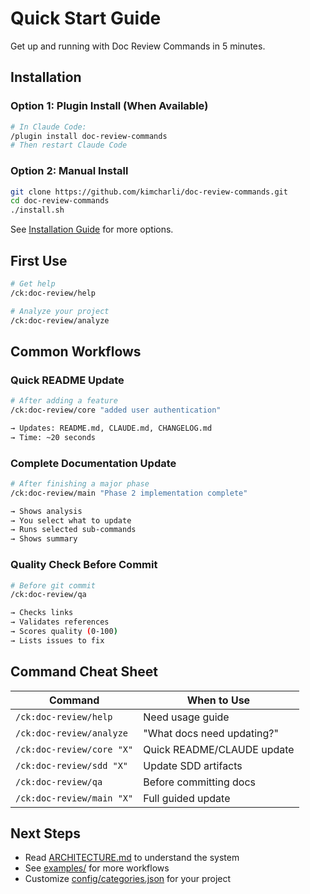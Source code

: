 # Quick Start Guide

Get up and running with Doc Review Commands in 5 minutes.

## Installation

### Option 1: Plugin Install (When Available)
```bash
# In Claude Code:
/plugin install doc-review-commands
# Then restart Claude Code
```

### Option 2: Manual Install
```bash
git clone https://github.com/kimcharli/doc-review-commands.git
cd doc-review-commands
./install.sh
```

See [Installation Guide](INSTALLATION.md) for more options.

## First Use

```bash
# Get help
/ck:doc-review/help

# Analyze your project
/ck:doc-review/analyze
```

## Common Workflows

### Quick README Update

```bash
# After adding a feature
/ck:doc-review/core "added user authentication"

→ Updates: README.md, CLAUDE.md, CHANGELOG.md
→ Time: ~20 seconds
```

### Complete Documentation Update

```bash
# After finishing a major phase
/ck:doc-review/main "Phase 2 implementation complete"

→ Shows analysis
→ You select what to update
→ Runs selected sub-commands
→ Shows summary
```

### Quality Check Before Commit

```bash
# Before git commit
/ck:doc-review/qa

→ Checks links
→ Validates references
→ Scores quality (0-100)
→ Lists issues to fix
```

## Command Cheat Sheet

| Command | When to Use |
|---------|-------------|
| `/ck:doc-review/help` | Need usage guide |
| `/ck:doc-review/analyze` | "What docs need updating?" |
| `/ck:doc-review/core "X"` | Quick README/CLAUDE update |
| `/ck:doc-review/sdd "X"` | Update SDD artifacts |
| `/ck:doc-review/qa` | Before committing docs |
| `/ck:doc-review/main "X"` | Full guided update |

## Next Steps

- Read [ARCHITECTURE.md](ARCHITECTURE.md) to understand the system
- See [examples/](../examples/) for more workflows
- Customize [config/categories.json](../config/categories.json) for your project
